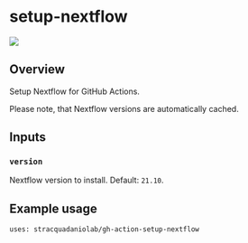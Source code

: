 # setup-nextflow

![](https://img.shields.io/badge/current_version-v0.0.0-blue)

## Overview
Setup Nextflow for GitHub Actions.

Please note, that Nextflow versions are automatically cached.

## Inputs

### `version`

Nextflow version to install. Default: `21.10`.

## Example usage

``` 
uses: stracquadaniolab/gh-action-setup-nextflow
```